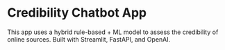 # Credibility Chatbot App
This app uses a hybrid rule-based + ML model to assess the credibility of online sources.
Built with Streamlit, FastAPI, and OpenAI.
